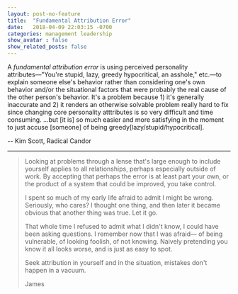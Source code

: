 ```yaml
---
layout: post-no-feature
title:  "Fundamental Attribution Error"
date:   2018-04-09 22:03:15 -0700
categories: management leadership
show_avatar : false
show_related_posts: false
---
```

A _fundamental attribution error_ is using perceived personality attributes––"You're stupid, lazy, greedy hypocritical, an asshole," etc.––to explain someone else's behavior rather than considering one's own behavior and/or the situational factors that were probably the real cause of the other person's behavior. It's a problem because 1) it's generally inaccurate and 2) it renders an otherwise solvable problem really hard to fix since changing core personality atttributes is so very difficult and time consuming. ...but [it is] so much easier and more satisfying in the moment to just accuse [someone] of being greedy[lazy/stupid/hypocritical].

-- Kim Scott, Radical Candor

***


>Looking at problems through a lense that's large enough to include yourself applies to all relationships, perhaps especially outside of work. By accepting that perhaps the error is at least part your own, or the product of a system that could be improved, you take control.
>
>I spent so much of my early life afraid to admit I might be wrong. Seriously, who cares? I thought one thing, and then later it became obvious that another thing was true. Let it go.
>
>That whole time I refused to admit what I didn't know, I could have been asking questions. I remember now that I was afraid–– of being vulnerable, of looking foolish, of not knowing. Naively pretending you know it all looks worse, and is just as easy to spot.
>
>Seek attribution in yourself and in the situation, mistakes don't happen in a vacuum.
>
>James